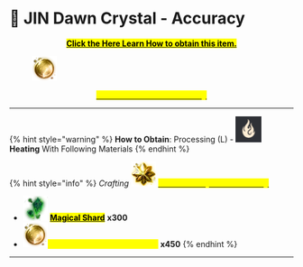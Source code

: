 # 💎 JIN Dawn Crystal - Accuracy



<p align="center"><a href="https://bdocodex.com/us/item/820981/"><mark style="color:$warning;"><strong>Click the Here Learn How to obtain this item.</strong></mark></a></p>

<figure><img src="../../../.gitbook/assets/image (63).png" alt=""><figcaption></figcaption></figure>

<p align="center"><a href="https://bdocodex.com/us/item/820981/"><mark style="color:yellow;"><strong>Essence of Dawn - Accuracy</strong></mark></a></p>

***

{% hint style="warning" %}
**How to Obtain**: Processing (L) - <img src="../../../.gitbook/assets/QQ截图20221109033105.png" alt="" data-size="line"> **Heating** With Following Materials
{% endhint %}

{% hint style="info" %}
_Crafting_ <img src="../../../.gitbook/assets/image (61).png" alt="" data-size="line"> [<mark style="color:yellow;">**JIN Dawn Crystal - Accuracy**</mark>](https://bdocodex.com/us/item/15267/)

* <img src="../../../.gitbook/assets/image (85).png" alt="" data-size="line"> [<mark style="color:$info;">**Magical Shard**</mark>](https://bdocodex.com/us/item/4918/) **x300**
* <img src="../../../.gitbook/assets/image (62).png" alt="" data-size="line"><mark style="color:yellow;">**Essence of Dawn - Accuracy**</mark> **x450**
{% endhint %}

***
